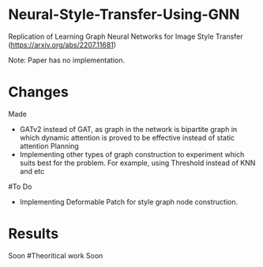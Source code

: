 # Neural-Style-Transfer-Using-GNN

Replication of Learning Graph Neural Networks for Image Style Transfer (https://arxiv.org/abs/2207.11681)


Note: Paper has no implementation.
# Changes
Made
 - GATv2 instead of GAT, as graph in the network is bipartite graph in which dynamic attention is proved to be effective instead of static attention
 Planning
 - Implementing other types of graph construction to experiment which suits best for the problem. For example, using Threshold instead of KNN and etc
 
 
 #To Do
 - Implementing Deformable Patch for style graph node construction.

# Results
Soon
#Theoritical work
Soon

